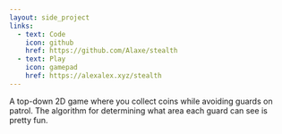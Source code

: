 ```yaml
---
layout: side_project
links:
  - text: Code
    icon: github
    href: https://github.com/Alaxe/stealth
  - text: Play
    icon: gamepad
    href: https://alexalex.xyz/stealth
---
```

A top-down 2D game where you collect coins while avoiding guards on patrol.
The algorithm for determining what area each guard can see is pretty fun.

